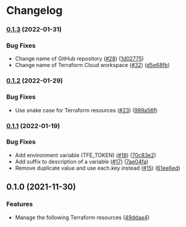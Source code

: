 # Changelog

### [0.1.3](https://github.com/dhoppeIT/terraform-tfe-config/compare/v0.1.2...v0.1.3) (2022-01-31)


### Bug Fixes

* Change name of GitHub repository ([#28](https://github.com/dhoppeIT/terraform-tfe-config/issues/28)) ([1d02775](https://github.com/dhoppeIT/terraform-tfe-config/commit/1d027752007cb74784449143c474c43f30e1b96c))
* Change name of Terraform Cloud workspace ([#32](https://github.com/dhoppeIT/terraform-tfe-config/issues/32)) ([d5e68fb](https://github.com/dhoppeIT/terraform-tfe-config/commit/d5e68fb06a5462eb9cae15b8df1897836ae20c7c))

### [0.1.2](https://github.com/dhoppeIT/terraform-tfe-config/compare/v0.1.1...v0.1.2) (2022-01-29)


### Bug Fixes

* Use snake case for Terraform resources ([#23](https://github.com/dhoppeIT/terraform-tfe-config/issues/23)) ([989a56f](https://github.com/dhoppeIT/terraform-tfe-config/commit/989a56fc5c704124432dfc3663265f2379c6552b))

### [0.1.1](https://github.com/dhoppeIT/terraform-tfe-config/compare/v0.1.0...v0.1.1) (2022-01-19)


### Bug Fixes

* Add environment variable (TFE_TOKEN) ([#18](https://github.com/dhoppeIT/terraform-tfe-config/issues/18)) ([70c83e2](https://github.com/dhoppeIT/terraform-tfe-config/commit/70c83e2843b9af10260cc453edf4f2063ea97d04))
* Add suffix to description of a variable ([#17](https://github.com/dhoppeIT/terraform-tfe-config/issues/17)) ([7ae04fa](https://github.com/dhoppeIT/terraform-tfe-config/commit/7ae04fa498a41a9ac515aafd3f815978fb2dfb86))
* Remove duplicate value and use each.key instead ([#15](https://github.com/dhoppeIT/terraform-tfe-config/issues/15)) ([61ee6ed](https://github.com/dhoppeIT/terraform-tfe-config/commit/61ee6edd6a54be054120bebd308774dad14e5b7a))

## 0.1.0 (2021-11-30)


### Features

* Manage the following Terraform resources ([49ddaa4](https://www.github.com/dhoppeIT/terraform-tfe-config/commit/49ddaa4426232371880b92454adbb4971a0042e0))
